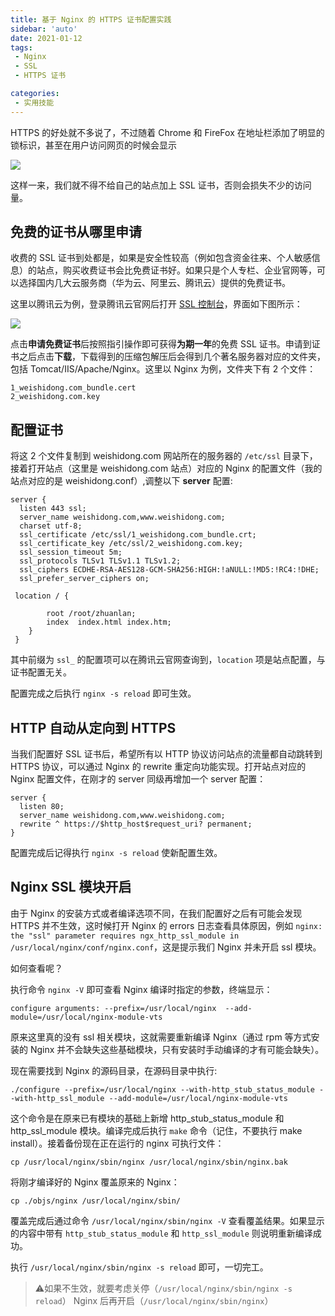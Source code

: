 ```yaml
---
title: 基于 Nginx 的 HTTPS 证书配置实践
sidebar: 'auto'
date: 2021-01-12
tags:
 - Nginx
 - SSL
 - HTTPS 证书

categories:
 - 实用技能
---
```


HTTPS 的好处就不多说了，不过随着 Chrome 和 FireFox 在地址栏添加了明显的锁标识，甚至在用户访问网页的时候会显示

![](http://img.weishidong.com/Jietu20210113-083305.png)

这样一来，我们就不得不给自己的站点加上 SSL 证书，否则会损失不少的访问量。

## 免费的证书从哪里申请

收费的 SSL 证书到处都是，如果是安全性较高（例如包含资金往来、个人敏感信息）的站点，购买收费证书会比免费证书好。如果只是个人专栏、企业官网等，可以选择国内几大云服务商（华为云、阿里云、腾讯云）提供的免费证书。

这里以腾讯云为例，登录腾讯云官网后打开 [SSL 控制台](https://console.cloud.tencent.com/ssl)，界面如下图所示：

![](http://img.weishidong.com/Jietu20210113-084012.png)

点击**申请免费证书**后按照指引操作即可获得**为期一年**的免费 SSL 证书。申请到证书之后点击**下载**，下载得到的压缩包解压后会得到几个著名服务器对应的文件夹，包括 Tomcat/IIS/Apache/Nginx。这里以 Nginx 为例，文件夹下有 2 个文件：
```
1_weishidong.com_bundle.cert
2_weishidong.com.key
```

## 配置证书
将这 2 个文件复制到 weishidong.com 网站所在的服务器的 `/etc/ssl` 目录下，接着打开站点（这里是 weishidong.com 站点）对应的 Nginx 的配置文件（我的站点对应的是 weishidong.conf）,调整以下 **server** 配置:
```
server {
  listen 443 ssl;
  server_name weishidong.com,www.weishidong.com;
  charset utf-8;
  ssl_certificate /etc/ssl/1_weishidong.com_bundle.crt;
  ssl_certificate_key /etc/ssl/2_weishidong.com.key;
  ssl_session_timeout 5m;  
  ssl_protocols TLSv1 TLSv1.1 TLSv1.2;
  ssl_ciphers ECDHE-RSA-AES128-GCM-SHA256:HIGH:!aNULL:!MD5:!RC4:!DHE;
  ssl_prefer_server_ciphers on;

 location / {
       
        root /root/zhuanlan;
        index  index.html index.htm;
    }
 }
```
其中前缀为 `ssl_` 的配置项可以在腾讯云官网查询到，`location` 项是站点配置，与证书配置无关。

配置完成之后执行 `nginx -s reload` 即可生效。

## HTTP 自动从定向到 HTTPS

当我们配置好 SSL 证书后，希望所有以 HTTP 协议访问站点的流量都自动跳转到 HTTPS 协议，可以通过 Nginx 的 rewrite 重定向功能实现。打开站点对应的 Nginx 配置文件，在刚才的 server 同级再增加一个 server 配置：

```
server {
  listen 80;
  server_name weishidong.com,www.weishidong.com;
  rewrite ^ https://$http_host$request_uri? permanent;
}
```

配置完成后记得执行 `nginx -s reload` 使新配置生效。

## Nginx SSL 模块开启

由于 Nginx 的安装方式或者编译选项不同，在我们配置好之后有可能会发现 HTTPS 并不生效，这时候打开 Nginx 的 errors 日志查看具体原因，例如 `nginx: the "ssl" parameter requires ngx_http_ssl_module in /usr/local/nginx/conf/nginx.conf`，这是提示我们 Nginx 并未开启 ssl 模块。

如何查看呢？

执行命令 `nginx -V` 即可查看 Nginx 编译时指定的参数，终端显示：

```
configure arguments: --prefix=/usr/local/nginx  --add-module=/usr/local/nginx-module-vts
```

原来这里真的没有 ssl 相关模块，这就需要重新编译 Nginx（通过 rpm 等方式安装的 Nginx 并不会缺失这些基础模块，只有安装时手动编译的才有可能会缺失）。

现在需要找到 Nginx 的源码目录，在源码目录中执行:
```
./configure --prefix=/usr/local/nginx --with-http_stub_status_module --with-http_ssl_module --add-module=/usr/local/nginx-module-vts
```
这个命令是在原来已有模块的基础上新增 http_stub_status_module 和 http_ssl_module 模块。编译完成后执行 `make` 命令（记住，不要执行 make install）。接着备份现在正在运行的 nginx 可执行文件：
```
cp /usr/local/nginx/sbin/nginx /usr/local/nginx/sbin/nginx.bak
```
将刚才编译好的 Nginx 覆盖原来的 Nginx：
```
cp ./objs/nginx /usr/local/nginx/sbin/
```
覆盖完成后通过命令 `/usr/local/nginx/sbin/nginx -V` 查看覆盖结果。如果显示的内容中带有 `http_stub_status_module` 和 `http_ssl_module` 则说明重新编译成功。

执行 `/usr/local/nginx/sbin/nginx -s reload` 即可，一切完工。

> ⚠️如果不生效，就要考虑关停（`/usr/local/nginx/sbin/nginx -s reload`） Nginx 后再开启（`/usr/local/nginx/sbin/nginx`）

<Vssue :title="$title" />

